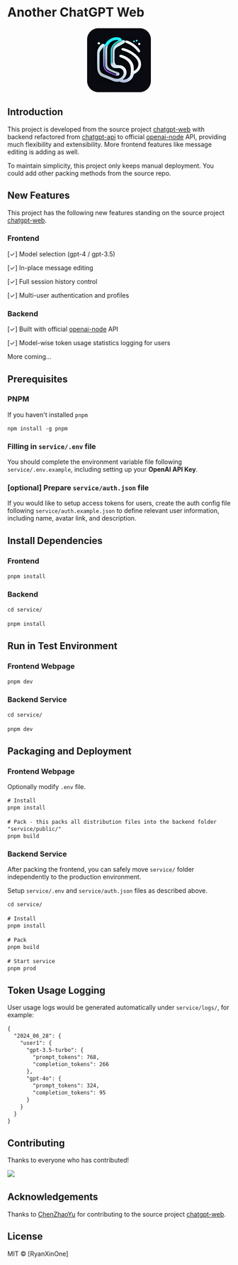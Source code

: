 # Another ChatGPT Web

<p align="center">
  <img alt="icon" src="./public/icon-144-144.png">
</p>

## Introduction

This project is developed from the source project [chatgpt-web](https://github.com/Chanzhaoyu/chatgpt-web) with backend refactored from [chatgpt-api](https://github.com/transitive-bullshit/agentic/tree/chatgpt-api) to official [openai-node](https://github.com/openai/openai-node) API, providing much flexibility and extensibility. More frontend features like message editing is adding as well.

To maintain simplicity, this project only keeps manual deployment. You could add other packing methods from the source repo.

## New Features

This project has the following new features standing on the source project [chatgpt-web](https://github.com/Chanzhaoyu/chatgpt-web).

### Frontend

[✓] Model selection (gpt-4 / gpt-3.5)

[✓] In-place message editing

[✓] Full session history control

[✓] Multi-user authentication and profiles

### Backend

[✓] Built with official [openai-node](https://github.com/openai/openai-node) API

[✓] Model-wise token usage statistics logging for users

More coming...

## Prerequisites

### PNPM

If you haven't installed `pnpm`
```shell
npm install -g pnpm
```

### Filling in `service/.env` file

You should complete the environment variable file following `service/.env.example`, including setting up your **OpenAI API Key**.

### [optional] Prepare `service/auth.json` file

If you would like to setup access tokens for users, create the auth config file following `service/auth.example.json` to define relevant user information, including name, avatar link, and description.

## Install Dependencies

### Frontend

```shell
pnpm install
```

### Backend

```shell
cd service/

pnpm install
```

## Run in Test Environment

### Frontend Webpage

```shell
pnpm dev
```

### Backend Service

```shell
cd service/

pnpm dev
```

## Packaging and Deployment

### Frontend Webpage

Optionally modify `.env` file.

```shell
# Install
pnpm install

# Pack - this packs all distribution files into the backend folder "service/public/"
pnpm build
```

### Backend Service

After packing the frontend, you can safely move `service/` folder independently to the production environment.

Setup `service/.env` and `service/auth.json` files as described above.

```shell
cd service/

# Install
pnpm install

# Pack
pnpm build

# Start service
pnpm prod
```

## Token Usage Logging

User usage logs would be generated automatically under `service/logs/`, for example:

```
{
  "2024_06_28": {
    "user1": {
      "gpt-3.5-turbo": {
        "prompt_tokens": 768,
        "completion_tokens": 266
      },
      "gpt-4o": {
        "prompt_tokens": 324,
        "completion_tokens": 95
      }
    }
  }
}
```

## Contributing

Thanks to everyone who has contributed!

<a href="https://github.com/RyanXinOne/another-chatgpt-web/graphs/contributors">
  <img src="https://contrib.rocks/image?repo=RyanXinOne/another-chatgpt-web" />
</a>

## Acknowledgements

Thanks to [ChenZhaoYu](https://github.com/Chanzhaoyu) for contributing to the source project [chatgpt-web](https://github.com/Chanzhaoyu/chatgpt-web).

## License
MIT © [RyanXinOne]
